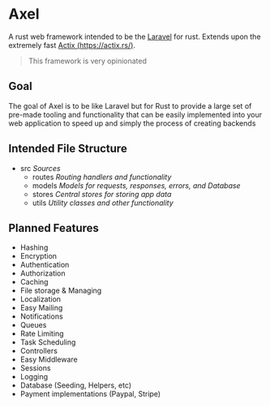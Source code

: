 # Axel 
A rust web framework intended to be the [Laravel](https://laravel.com/) for rust. Extends upon the extremely fast
[Actix (https://actix.rs/)](https://actix.rs/).

> This framework is very opinionated

## Goal
The goal of Axel is to be like Laravel but for Rust to provide a large set of pre-made tooling and functionality that 
can be easily implemented into your web application to speed up and simply the process of creating backends

## Intended File Structure

- src *Sources*
  - routes *Routing handlers and functionality*
  - models *Models for requests, responses, errors, and Database*
  - stores *Central stores for storing app data*
  - utils *Utility classes and other functionality*

## Planned Features
- Hashing
- Encryption
- Authentication
- Authorization
- Caching
- File storage & Managing
- Localization
- Easy Mailing
- Notifications
- Queues
- Rate Limiting
- Task Scheduling
- Controllers
- Easy Middleware
- Sessions
- Logging
- Database (Seeding, Helpers, etc)
- Payment implementations (Paypal, Stripe)